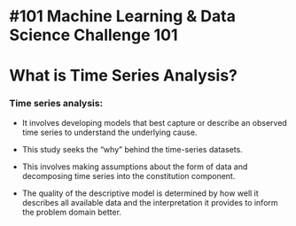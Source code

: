 # #101 Machine Learning & Data Science Challenge 101

# What is Time Series Analysis?

### Time series analysis:

- It involves developing models that best capture or describe an observed time 
series to understand the underlying cause.

- This study seeks the “why” behind the time-series datasets.

- This involves making assumptions about the form of data and decomposing time series into the constitution component.

- The quality of the descriptive model is determined by how well it describes all available data and the interpretation it provides to inform the problem domain better.
